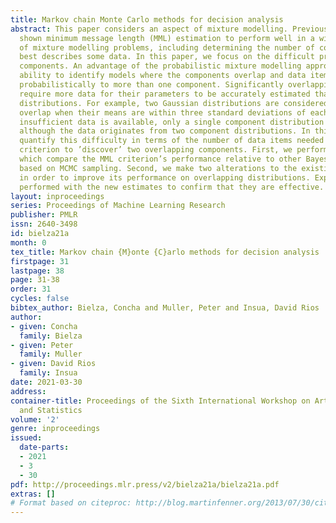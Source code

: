 ```yaml
---
title: Markov chain Monte Carlo methods for decision analysis
abstract: This paper considers an aspect of mixture modelling. Previous studies have
  shown minimum message length (MML) estimation to perform well in a wide variety
  of mixture modelling problems, including determining the number of components which
  best describes some data. In this paper, we focus on the difficult problem of overlapping
  components. An advantage of the probabilistic mixture modelling approach is its
  ability to identify models where the components overlap and data items can belong
  probabilistically to more than one component. Significantly overlapping distributions
  require more data for their parameters to be accurately estimated than well separated
  distributions. For example, two Gaussian distributions are considered to significantly
  overlap when their means are within three standard deviations of each other. If
  insufficient data is available, only a single component distribution will be estimated,
  although the data originates from two component distributions. In this paper, we
  quantify this difficulty in terms of the number of data items needed for the MML
  criterion to ’discover’ two overlapping components. First, we perform experiments
  which compare the MML criterion’s performance relative to other Bayesian criteria
  based on MCMC sampling. Second, we make two alterations to the existing MML estimates
  in order to improve its performance on overlapping distributions. Experiments are
  performed with the new estimates to confirm that they are effective.
layout: inproceedings
series: Proceedings of Machine Learning Research
publisher: PMLR
issn: 2640-3498
id: bielza21a
month: 0
tex_title: Markov chain {M}onte {C}arlo methods for decision analysis
firstpage: 31
lastpage: 38
page: 31-38
order: 31
cycles: false
bibtex_author: Bielza, Concha and Muller, Peter and Insua, David Rios
author:
- given: Concha
  family: Bielza
- given: Peter
  family: Muller
- given: David Rios
  family: Insua
date: 2021-03-30
address:
container-title: Proceedings of the Sixth International Workshop on Artificial Intelligence
  and Statistics
volume: '2'
genre: inproceedings
issued:
  date-parts:
  - 2021
  - 3
  - 30
pdf: http://proceedings.mlr.press/v2/bielza21a/bielza21a.pdf
extras: []
# Format based on citeproc: http://blog.martinfenner.org/2013/07/30/citeproc-yaml-for-bibliographies/
---
```

